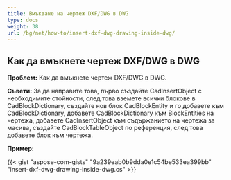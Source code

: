 ```yaml
---
title: Вмъкване на чертеж DXF/DWG в DWG
type: docs
weight: 38
url: /bg/net/how-to/insert-dxf-dwg-drawing-inside-dwg/
---
```


## **Как да вмъкнете чертеж DXF/DWG в DWG**

**Проблем:** Как да вмъкнете чертеж DXF/DWG в DWG.

**Съвети:** За да направите това, първо създайте CadInsertObject с необходимите стойности, след това вземете всички блокове в CadBlockDictionary, създайте нов блок CadBlockEntity и го добавете към CadBlockDictionary, добавете CadBlockDictionary към BlockEntities на чертежа, добавете CadInsertObject към съдържанието на чертежа за масива, създайте CadBlockTableObject по референция, след това добавете блок към чертежа.

**Пример:**

{{< gist "aspose-com-gists" "9a239eab0b9dda0e1c54be533ea399bb" "insert-dxf-dwg-drawing-inside-dwg.cs" >}}
